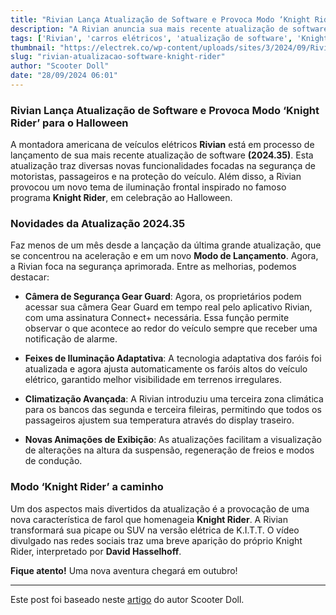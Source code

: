 ```yaml
---
title: "Rivian Lança Atualização de Software e Provoca Modo ‘Knight Rider’ para o Halloween"
description: "A Rivian anuncia sua mais recente atualização de software, trazendo melhorias em segurança, conforto e uma nova função divertida inspirada no famoso K.I.T.T. do Knight Rider."
tags: ['Rivian', 'carros elétricos', 'atualização de software', 'Knight Rider', 'Halloween']
thumbnail: "https://electrek.co/wp-content/uploads/sites/3/2024/09/Rivian-Knight-Rider.jpg?quality=82&strip=all&w=1400"
slug: "rivian-atualizacao-software-knight-rider"
author: "Scooter Doll"
date: "28/09/2024 06:01"
---
```


### Rivian Lança Atualização de Software e Provoca Modo ‘Knight Rider’ para o Halloween

A montadora americana de veículos elétricos **Rivian** está em processo de lançamento de sua mais recente atualização de software **(2024.35)**. Esta atualização traz diversas novas funcionalidades focadas na segurança de motoristas, passageiros e na proteção do veículo. Além disso, a Rivian provocou um novo tema de iluminação frontal inspirado no famoso programa **Knight Rider**, em celebração ao Halloween.

### Novidades da Atualização 2024.35
Faz menos de um mês desde a lançação da última grande atualização, que se concentrou na aceleração e em um novo **Modo de Lançamento**. Agora, a Rivian foca na segurança aprimorada. Entre as melhorias, podemos destacar:

- **Câmera de Segurança Gear Guard**: Agora, os proprietários podem acessar sua câmera Gear Guard em tempo real pelo aplicativo Rivian, com uma assinatura Connect+ necessária. Essa função permite observar o que acontece ao redor do veículo sempre que receber uma notificação de alarme.

- **Feixes de Iluminação Adaptativa**: A tecnologia adaptativa dos faróis foi atualizada e agora ajusta automaticamente os faróis altos do veículo elétrico, garantido melhor visibilidade em terrenos irregulares.

- **Climatização Avançada**: A Rivian introduziu uma terceira zona climática para os bancos das segunda e terceira fileiras, permitindo que todos os passageiros ajustem sua temperatura através do display traseiro.

- **Novas Animações de Exibição**: As atualizações facilitam a visualização de alterações na altura da suspensão, regeneração de freios e modos de condução.

### Modo ‘Knight Rider’ a caminho
Um dos aspectos mais divertidos da atualização é a provocação de uma nova característica de farol que homenageia **Knight Rider**. A Rivian transformará sua picape ou SUV na versão elétrica de K.I.T.T. O vídeo divulgado nas redes sociais traz uma breve aparição do próprio Knight Rider, interpretado por **David Hasselhoff**.  

**Fique atento!** Uma nova aventura chegará em outubro!  

---  
Este post foi baseado neste [artigo](https://electrek.co/2024/09/27/rivian-rolls-out-latest-software-update-and-teases-a-knight-rider-mode-for-halloween/) do autor Scooter Doll.